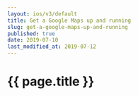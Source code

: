 ```yaml
---
layout: ios/v3/default
title: Get a Google Maps up and running
slug: get-a-google-maps-up-and-running
published: true
date: 2019-07-10
last_modified_at: 2019-07-12
---
```


# {{ page.title }}

